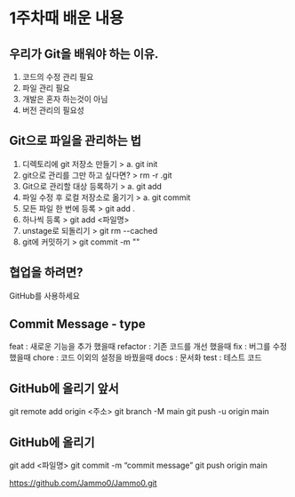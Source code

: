 1주차때 배운 내용
================
## 우리가 Git을 배워야 하는 이유.
1. 코드의 수정 관리 필요
2. 파일 관리 필요
3. 개발은 혼자 하는것이 아님
4. 버전 관리의 필요성
## Git으로 파일을 관리하는 법
1. 디렉토리에 git 저장소 만들기 > a. git init
2. git으로 관리를 그만 하고 싶다면? > rm -r .git
3. Git으로 관리할 대상 등록하기 > a. git add
4. 파일 수정 후 로컬 저장소로 옮기기 > a. git  commit
5. 모든 파일 한 번에 등록 > git add .
6. 하나씩 등록 > git add <파일명>
7. unstage로 되돌리기 > git rm --cached <file>
8. git에 커밋하기 > git commit -m "<commit message>"
## 협업을 하려면?
GitHub를 사용하세요
## Commit Message - type
feat : 새로운 기능을 추가 했을때
refactor : 기존 코드를 개선 했을때
fix : 버그를 수정 했을때
chore : 코드 이외의 설정을 바꿨을때
docs : 문서화
test : 테스트 코드
## GitHub에 올리기 앞서
git remote add origin <주소>
git branch -M main
git push -u origin main
## GitHub에 올리기
git add <파일명>
git commit -m “commit message”
git push origin main

<https://github.com/Jammo0/Jammo0.git>

